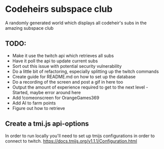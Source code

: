 # Codeheirs subspace club

A randomly generated world which displays all codeheir's subs in the amazing subspace club

## TODO:
* Make it use the twitch api which retrieves all subs
* Have it poll the api to update current subs
* Sort out this issue with potential security vulnerability
* Do a little bit of refactoring, especially splitting up the twitch commands
* Create guide for README.md on how to set up the database
* Do a recording of the screen and post a gif in here too
* Output the amount of experience required to get to the next level - Started, maybe error around here
* Add !comeonscreen for OrangeGames369
* Add AI to farm points
* Figure out how to retrieve



## Create a tmi.js api-options
In order to run locally you'll need to set up tmijs configurations in order to connect to twitch.
https://docs.tmijs.org/v1.1.1/Configuration.html


